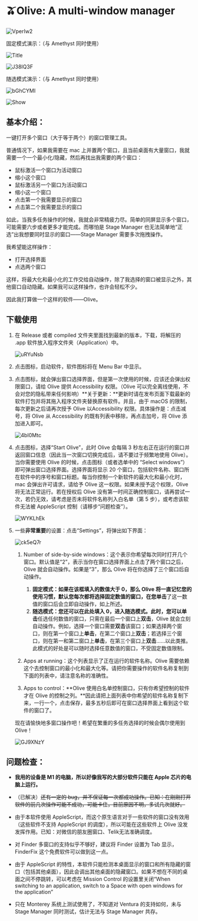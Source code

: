 # 🫒Olive: A multi-window manager

![VperIw2](https://i.imgur.com/VperIw2.png)

固定模式演示：（与 Amethyst 同时使用）

![Title](https://github.com/Ryan-the-hito/Olive/blob/main/image/title.gif)

![J38IQ3F](https://i.imgur.com/J38IQ3F.gif)

随选模式演示：（与 Amethyst 同时使用）

![bGhCYMI](https://i.imgur.com/bGhCYMI.gif)

![Show](https://github.com/Ryan-the-hito/Olive/blob/main/image/show.gif)

## 基本介绍：

一键打开多个窗口（大于等于两个）的窗口管理工具。

普通情况下，如果我需要在 mac 上并置两个窗口，且当前桌面有大量窗口，我就需要一个一个最小化/隐藏，然后再找出我需要的两个窗口：

- 鼠标激活一个窗口为活动窗口
- 缩小这个窗口
- 鼠标激活另一个窗口为活动窗口
- 缩小这一个窗口
- 点击第一个我需要显示的窗口
- 点击第二个我需要显示的窗口

如此，当我多任务操作的时候，我就会非常精疲力尽。简单的同屏显示多个窗口，可能需要六步或者更多才能完成。而哪怕是 Stage Manager 也无法简单地“正选”出我想要同时显示的窗口——Stage Manager 需要多次拖拽操作。

我希望能这样操作：

- 打开选择界面
- 点选两个窗口

这样，将最大化和最小化的工作交给自动操作，除了我选择的窗口被显示之外，其他窗口自动隐藏。如果我可以这样操作，也许会轻松不少。

因此我打算做一个这样的软件——Olive。

## 下载使用

1. 在 Release 或者 compiled 文件夹里面找到最新的版本，下载，将解压的 .app 软件放入程序文件夹（Application）中。

   ![uRYuNsb](https://i.imgur.com/uRYuNsb.png)

2. 点击图标，启动软件，软件图标将在 Menu Bar 中显示。

3. 点击图标，就会弹出窗口选择界面，但是第一次使用的时候，应该还会弹出权限窗口，请给 Olive 提供 Accessibility 权限。（Olive 可以完全离线使用，不会对您的隐私带来任何影响）**关于更新：**更新时请在发布页面下载最新的软件打包并将其拖入程序文件夹替换原有软件。并且，由于 macOS 的限制，每次更新之后请再次授予 Olive 以Accessibility 权限。具体操作是：点击减号，将 Olive 从 Accessibility 的既有列表中移除，再点击加号，将 Olive 添加进入即可。

   ![4bI0Mtc](https://i.imgur.com/4bI0Mtc.png)

4. 点击图标，选择“Start Olive”，此时 Olive 会每隔 3 秒左右正在运行的窗口并返回窗口信息（因此当一次窗口切换完成后，请不要过于频繁地使用 Olive）。当你需要使用 Olive 的时候，点击图标（或者选单中的 “Select windows”）即可弹出窗口选择界面。选择界面将显示 20 个窗口，包括软件名称、窗口所在软件中的序号和窗口标题。每当你控制一个新软件的最大化和最小化时，mac 会弹出许可请求，请给予 Olive 这一权限。如果未授予这个权限，Olive 将无法正常运行。若在授权后 Olive 没有第一时间正确控制窗口，请再尝试一次，若仍无效，请考虑是否未将软件名称列入白名单（第 5 步），或考虑该软件无法被 AppleScript 控制（请移步“问题检查”）。

   ![WYKLhEk](https://i.imgur.com/WYKLhEk.png)

5. 一些**非常重要**的设置：点击“Settings”，将弹出如下界面：

   ![ck5eQ7r](https://i.imgur.com/ck5eQ7r.png)

   1. Number of side-by-side windows：这个表示你希望每次同时打开几个窗口。默认值是“2”，表示当你在窗口选择界面上点击了两个窗口之后，Olive 就会自动操作。如果是“3”，那么 Olive 将在你选择了三个窗口后自动操作。
      1. **固定模式：**如果在该框填入的数值大于 0，那么 Olive 将一直记忆您的使用习惯，默认您每次都将选择固定数值的窗口，在您**单击**了这一数值的窗口后会立即自动操作，如上所述。
      2. **随选模式：**您还可以在此处填入 0，进入随选模式。此时，您可以**单击**任选任何数值的窗口，只需在最后一个窗口上**双击**，Olive 就会立刻自动操作。例如，选择一个窗口需要**双击**该窗口；如果选择两个窗口，则在第一个窗口上**单击**，在第二个窗口上**双击**；若选择三个窗口，则在第一和第二窗口上**单击**，在第三个窗口上**双击**……以此类推。此模式的好处是可以随时选择任意数值的窗口，不受固定数值限制。

   2. Apps at running：这个列表显示了正在运行的软件名称。Olive 需要依赖这个去控制窗口的最小化和最大化等。请把你需要操作的软件名称复制到下面的列表中，请注意名称的准确性。
   3. Apps to control：**Olive 使用白名单控制窗口，只有你希望控制的软件才在 Olive 的控制之列。**因此请把上面列表中你希望的软件名称复制下来，一行一个，点击保存，最多五秒后即可在窗口选择界面上看到这个软件的窗口了。
   
   现在请愉快地多窗口操作吧！希望在繁重的多任务选择的时候会偶尔使用到 Olive！
   
   ![GJ9XNzY](https://i.imgur.com/GJ9XNzY.png)

## 问题检查：

- **我用的设备是 M1 的电脑，所以好像我写的大部分软件只能在 Apple 芯片的电脑上运行。**
- （已解决）~~还有一定的 bug，并不保证每一次都成功操作。已知：在刚刚打开软件的前几次操作可能不成功，可能卡住，目前原因不明，多试几次就好。~~

- 由于本软件使用 AppleScript，而这个原生语言对于一些软件的窗口没有效用（这些软件不支持 AppleScript 的调度），所以可能在这些软件上 Olive 没发发挥作用。已知：对微信的朋友圈窗口、Telik无法准确调度。
- 对 Finder 多窗口的支持似乎不够好，建议将 Finder 设置为 Tab 显示，FinderFix 这个免费软件可以做到这一点。
- 由于 AppleScript 的特性，本软件只能检测本桌面显示的窗口和所有隐藏的窗口（包括其他桌面），因此会调出其他桌面的隐藏窗口。如果不想在不同的桌面之间不停跳转，可以考虑在 Mission Control 的设置里关闭“When switching to an application, switch to a Space with open windows for the application”
- 只在 Monterey 系统上测试使用了，不知道对 Ventura 的支持如何，未与 Stage Manager 同时测试，估计无法与 Stage Manager 共存。

